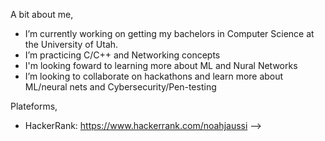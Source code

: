 A bit about me,
- I’m currently working on getting my bachelors in Computer Science at the University of Utah.
- I’m practicing C/C++ and Networking concepts
- I'm looking foward to learning more about ML and Nural Networks
- I’m looking to collaborate on hackathons and learn more about ML/neural nets and Cybersecurity/Pen-testing


Plateforms,
- HackerRank: https://www.hackerrank.com/noahjaussi
-->
